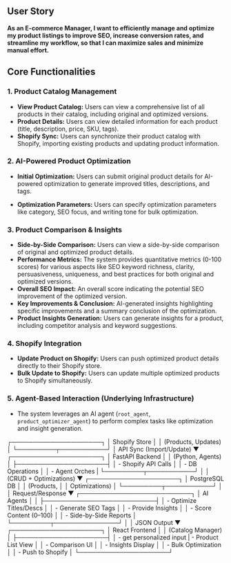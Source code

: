 ## User Story

**As an E-commerce Manager, I want to efficiently manage and optimize my product listings to improve SEO, increase conversion rates, and streamline my workflow, so that I can maximize sales and minimize manual effort.**

## Core Functionalities

### 1. Product Catalog Management

*   **View Product Catalog:** Users can view a comprehensive list of all products in their catalog, including original and optimized versions.
*   **Product Details:** Users can view detailed information for each product (title, description, price, SKU, tags).
*   **Shopify Sync:** Users can synchronize their product catalog with Shopify, importing existing products and updating product information.

### 2. AI-Powered Product Optimization

*   **Initial Optimization:** Users can submit original product details for AI-powered optimization to generate improved titles, descriptions, and tags.

*   **Optimization Parameters:** Users can specify optimization parameters like category, SEO focus, and writing tone for bulk optimization.

### 3. Product Comparison & Insights

*   **Side-by-Side Comparison:** Users can view a side-by-side comparison of original and optimized product details.
*   **Performance Metrics:** The system provides quantitative metrics (0-100 scores) for various aspects like SEO keyword richness, clarity, persuasiveness, uniqueness, and best practices for both original and optimized versions.
*   **Overall SEO Impact:** An overall score indicating the potential SEO improvement of the optimized version.
*   **Key Improvements & Conclusion:** AI-generated insights highlighting specific improvements and a summary conclusion of the optimization.
*   **Product Insights Generation:** Users can generate insights for a product, including competitor analysis and keyword suggestions.

### 4. Shopify Integration

*   **Update Product on Shopify:** Users can push optimized product details directly to their Shopify store.
*   **Bulk Update to Shopify:** Users can update multiple optimized products to Shopify simultaneously.

### 5. Agent-Based Interaction (Underlying Infrastructure)

*   The system leverages an AI agent (`root_agent`, `product_optimizer_agent`) to perform complex tasks like optimization and insight generation.



 ┌─────────────────────┐
 │    Shopify Store    │
 │ (Products, Updates) │
 └─────────┬───────────┘
           │  API Sync (Import/Update)
           ▼
 ┌─────────────────────┐
 │   FastAPI Backend   │
 │  (Python, Agents)   │
 ├─────────────────────┤
 │ - Shopify API Calls │
 │ - DB Operations     │
 │ - Agent Orches      |
 └─────────┬───────────┘
           │
           │   (CRUD + Optimizations)
           ▼
 ┌─────────────────────┐
 │   PostgreSQL DB     │
 │ (Products,  │
 │  Optimizations)     │
 └─────────┬───────────┘
           │
           │   Request/Response
           ▼
 ┌──────────────────────────┐
 │        AI Agents         │
 │ 
 ├──────────────────────────┤
 │ - Optimize Titles/Descs  │
 │ - Generate SEO Tags      │
 │ - Provide Insights       │
 │ - Score Content (0–100)  │
 │ - Side-by-Side Reports   │
 └─────────┬───────────────┘
           │
           │  JSON Output
           ▼
 ┌─────────────────────┐
 │     React Frontend  │
 │  (Catalog Manager)  │
 ├─────────────────────┤
 │ - get personalized input
 | - Product List View │
 │ - Comparison UI     │
 │ - Insights Display  │
 │ - Bulk Optimization │
 │ - Push to Shopify   │
 └─────────────────────┘
